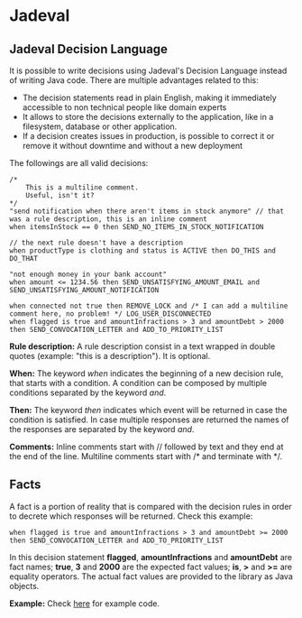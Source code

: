 # Jadeval

## Jadeval Decision Language

It is possible to write decisions using Jadeval's Decision Language instead of writing Java code.
There are multiple advantages related to this:
- The decision statements read in plain English, making it immediately accessible to non technical people like domain experts
- It allows to store the decisions externally to the application, like in a filesystem, database or other application.
- If a decision creates issues in production, is possible to correct it or remove it without downtime and without a new deployment

The followings are all valid decisions:
~~~~
/*
    This is a multiline comment.
    Useful, isn't it?
*/
"send notification when there aren't items in stock anymore" // that was a rule description, this is an inline comment
when itemsInStock == 0 then SEND_NO_ITEMS_IN_STOCK_NOTIFICATION

// the next rule doesn't have a description
when productType is clothing and status is ACTIVE then DO_THIS and DO_THAT

"not enough money in your bank account"
when amount <= 1234.56 then SEND_UNSATISFYING_AMOUNT_EMAIL and SEND_UNSATISFYING_AMOUNT_NOTIFICATION

when connected not true then REMOVE_LOCK and /* I can add a multiline comment here, no problem! */ LOG_USER_DISCONNECTED
when flagged is true and amountInfractions > 3 and amountDebt > 2000 then SEND_CONVOCATION_LETTER and ADD_TO_PRIORITY_LIST
~~~~

**Rule description:**
A rule description consist in a text wrapped in double quotes (example: "this is a description"). It is optional.

**When:**
The keyword *when* indicates the beginning of a new decision rule, that starts with a condition. A condition can be composed
by multiple conditions separated by the keyword *and*.

**Then:**
The keyword *then* indicates which event will be returned in case the condition is satisfied. In case multiple
responses are returned the names of the responses are separated by the keyword *and*.

**Comments:**
Inline comments start with // followed by text and they end at the end of the line.
Multiline comments start with /* and terminate with */.

## Facts
A fact is a portion of reality that is compared with the decision rules in order to decrete
which responses will be returned. Check this example:
~~~~
when flagged is true and amountInfractions > 3 and amountDebt >= 2000 then SEND_CONVOCATION_LETTER and ADD_TO_PRIORITY_LIST
~~~~
In this decision statement **flagged**, **amountInfractions** and **amountDebt** are fact names; **true**, **3** and **2000** are the expected fact values;
 **is**, **>** and **>=** are equality operators.
The actual fact values are provided to the library as Java objects.

**Example:** Check [here](src/examples/nl/suriani/jadeval/examples/decisions/jdl/) for example code.
